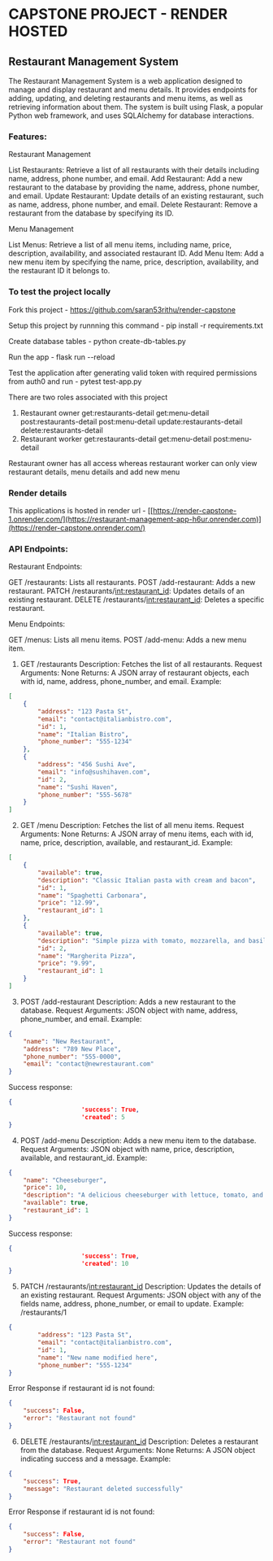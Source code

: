 # CAPSTONE PROJECT - RENDER HOSTED

## Restaurant Management System

The Restaurant Management System is a web application designed to manage and display restaurant and menu details. It provides endpoints for adding, updating, and deleting restaurants and menu items, as well as retrieving information about them. The system is built using Flask, a popular Python web framework, and uses SQLAlchemy for database interactions.

### Features:

Restaurant Management

List Restaurants: Retrieve a list of all restaurants with their details including name, address, phone number, and email.
Add Restaurant: Add a new restaurant to the database by providing the name, address, phone number, and email.
Update Restaurant: Update details of an existing restaurant, such as name, address, phone number, and email.
Delete Restaurant: Remove a restaurant from the database by specifying its ID.

Menu Management

List Menus: Retrieve a list of all menu items, including name, price, description, availability, and associated restaurant ID.
Add Menu Item: Add a new menu item by specifying the name, price, description, availability, and the restaurant ID it belongs to.

### To test the project locally

Fork this project - https://github.com/saran53rithu/render-capstone

Setup this project by runnning this command - pip install -r requirements.txt

Create database tables - python create-db-tables.py

Run the app - flask run --reload

Test the application after generating valid token with required permissions from auth0 and run - pytest test-app.py

There are two roles associated with this project
1. Restaurant owner 
        get:restaurants-detail
        get:menu-detail
        post:restaurants-detail
        post:menu-detail
        update:restaurants-detail
        delete:restaurants-detail
3. Restaurant worker
        get:restaurants-detail
        get:menu-detail
        post:menu-detail

Restaurant owner has all access whereas restaurant worker can only view restaurant details, menu details and add new menu

### Render details

This applications is hosted in render url - [[https://render-capstone-1.onrender.com/](https://restaurant-management-app-h6ur.onrender.com)](https://render-capstone.onrender.com/)

### API Endpoints:

Restaurant Endpoints:

GET /restaurants: Lists all restaurants.
POST /add-restaurant: Adds a new restaurant.
PATCH /restaurants/<int:restaurant_id>: Updates details of an existing restaurant.
DELETE /restaurants/<int:restaurant_id>: Deletes a specific restaurant.

Menu Endpoints:

GET /menus: Lists all menu items.
POST /add-menu: Adds a new menu item.


1. GET /restaurants
Description: Fetches the list of all restaurants.
Request Arguments: None
Returns: A JSON array of restaurant objects, each with id, name, address, phone_number, and email.
Example:

```json
[
    {
        "address": "123 Pasta St",
        "email": "contact@italianbistro.com",
        "id": 1,
        "name": "Italian Bistro",
        "phone_number": "555-1234"
    },
    {
        "address": "456 Sushi Ave",
        "email": "info@sushihaven.com",
        "id": 2,
        "name": "Sushi Haven",
        "phone_number": "555-5678"
    }
]
```

2. GET /menu
Description: Fetches the list of all menu items.
Request Arguments: None
Returns: A JSON array of menu items, each with id, name, price, description, available, and restaurant_id.
Example:

```json
[
    {
        "available": true,
        "description": "Classic Italian pasta with cream and bacon",
        "id": 1,
        "name": "Spaghetti Carbonara",
        "price": "12.99",
        "restaurant_id": 1
    },
    {
        "available": true,
        "description": "Simple pizza with tomato, mozzarella, and basil",
        "id": 2,
        "name": "Margherita Pizza",
        "price": "9.99",
        "restaurant_id": 1
    }
]
```

3. POST /add-restaurant
Description: Adds a new restaurant to the database.
Request Arguments: JSON object with name, address, phone_number, and email.
Example:

```json
{
    "name": "New Restaurant",
    "address": "789 New Place",
    "phone_number": "555-0000",
    "email": "contact@newrestaurant.com"
}
```
Success response:
```json
{
                    'success': True,
                    'created': 5
}
```
4. POST /add-menu
Description: Adds a new menu item to the database.
Request Arguments: JSON object with name, price, description, available, and restaurant_id.
Example:

```json
{
    "name": "Cheeseburger",
    "price": 10,
    "description": "A delicious cheeseburger with lettuce, tomato, and cheese.",
    "available": true,
    "restaurant_id": 1
}
```
Success response:
```json
{
                    'success': True,
                    'created': 10
}
```

5. PATCH /restaurants/<int:restaurant_id>
Description: Updates the details of an existing restaurant.
Request Arguments: JSON object with any of the fields name, address, phone_number, or email to update.
Example: /restaurants/1

```json
{
        "address": "123 Pasta St",
        "email": "contact@italianbistro.com",
        "id": 1,
        "name": "New name modified here",
        "phone_number": "555-1234"
}
```

Error Response if restaurant id is not found:

```json
{
    "success": False,
    "error": "Restaurant not found"
}
```


6. DELETE /restaurants/<int:restaurant_id>
Description: Deletes a restaurant from the database.
Request Arguments: None
Returns: A JSON object indicating success and a message.
Example:

```json
{
    "success": True,
    "message": "Restaurant deleted successfully"
}
```

Error Response if restaurant id is not found:

```json
{
    "success": False,
    "error": "Restaurant not found"
}
```

